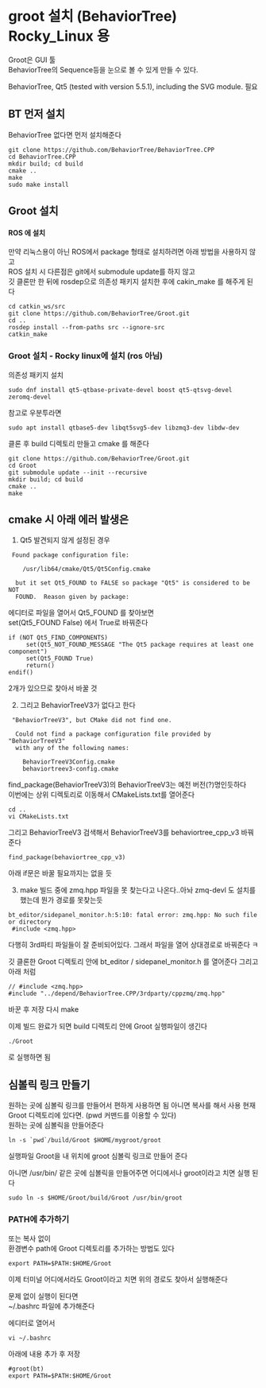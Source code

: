 # groot 설치 (BehaviorTree) Rocky_Linux 용
Groot은 GUI 툴  
BehaviorTree의 Sequence등을 눈으로 볼 수 있게 만들 수 있다. 

BehaviorTree, Qt5 (tested with version 5.5.1), including the SVG module. 필요


## BT 먼저 설치
BehaviorTree 없다면 먼저 설치해준다
```
git clone https://github.com/BehaviorTree/BehaviorTree.CPP
cd BehaviorTree.CPP
mkdir build; cd build
cmake ..
make
sudo make install
```


## Groot 설치
#### ROS 에 설치
만약 리눅스용이 아닌 ROS에서 package 형태로 설치하려면 아래 방법을 사용하지 않고  
ROS 설치 시 다른점은 git에서 submodule update를 하지 않고   
깃 클론만 한 뒤에 rosdep으로 의존성 패키지 설치한 후에 cakin_make 를 해주게 된다 
```
cd catkin_ws/src
git clone https://github.com/BehaviorTree/Groot.git
cd ..
rosdep install --from-paths src --ignore-src
catkin_make  
```


### Groot 설치 - Rocky linux에 설치 (ros 아님)
의존성 패키지 설치
```
sudo dnf install qt5-qtbase-private-devel boost qt5-qtsvg-devel zeromq-devel
```

참고로 우분투라면 
```
sudo apt install qtbase5-dev libqt5svg5-dev libzmq3-dev libdw-dev
```
 
클론 후 build 디렉토리 만들고 cmake 를 해준다 
```
git clone https://github.com/BehaviorTree/Groot.git
cd Groot
git submodule update --init --recursive
mkdir build; cd build
cmake ..
make
```


## cmake 시 아래 에러 발생은
1. Qt5 발견되지 않게 설정된 경우
```
 Found package configuration file:

    /usr/lib64/cmake/Qt5/Qt5Config.cmake

  but it set Qt5_FOUND to FALSE so package "Qt5" is considered to be NOT
  FOUND.  Reason given by package:

```
에디터로 파일을 열어서 Qt5_FOUND 를 찾아보면  
set(Qt5_FOUND False) 에서 True로 바꿔준다 
```
if (NOT Qt5_FIND_COMPONENTS)
     set(Qt5_NOT_FOUND_MESSAGE "The Qt5 package requires at least one component")
     set(Qt5_FOUND True)
     return()
endif()
```
2개가 있으므로 찾아서 바꿀 것


2. 그리고  BehaviorTreeV3가 없다고 한다 
```
 "BehaviorTreeV3", but CMake did not find one.

  Could not find a package configuration file provided by "BehaviorTreeV3"
  with any of the following names:

    BehaviorTreeV3Config.cmake
    behaviortreev3-config.cmake
```

find_package(BehaviorTreeV3)의 BehaviorTreeV3는 예전 버전(?)명인듯하다   
이번에는 상위 디렉토리로 이동해서 CMakeLists.txt를 열어준다  
```
cd ..
vi CMakeLists.txt
```

그리고 BehaviorTreeV3 검색해서 BehaviorTreeV3를 behaviortree_cpp_v3 바꿔준다  
```
find_package(behaviortree_cpp_v3)
```
아래 if문은 바꿀 필요까지는 없을 듯



3. make 빌드 중에 zmq.hpp 파일을 못 찾는다고 나온다..아놔 zmq-devl 도 설치를 했는데 뭔가 경로를 못찾는듯
```
bt_editor/sidepanel_monitor.h:5:10: fatal error: zmq.hpp: No such file or directory
 #include <zmq.hpp>
```

다행히 3rd파티 파일들이 잘 준비되어있다. 그래서 파일을 열어 상대경로로 바꿔준다 ㅋ

깃 클론한 Groot 디렉토리 안에 bt_editor / sidepanel_monitor.h 를 열어준다
그리고 아래 처럼
```
// #include <zmq.hpp>
#include "../depend/BehaviorTree.CPP/3rdparty/cppzmq/zmq.hpp"
```
바꾼 후 저장 다시 make


이제 빌드 완료가 되면  build 디렉토리 안에 Groot 실행파일이 생긴다  
```
./Groot
```

로 실행하면 됨


## 심볼릭 링크 만들기
원하는 곳에 심볼릭 링크를 만들어서 편하게 사용하면 됨  아니면 복사를 해서 사용
현재 Groot 디렉토리에 있다면. (pwd 커맨드를 이용할 수 있다)   
원하는 곳에 심볼릭을 만들어준다
```
ln -s `pwd`/build/Groot $HOME/mygroot/groot
```
실행파일 Groot을 내 위치에 groot 심볼릭 링크로 만들어 준다   

아니면 /usr/bin/ 같은 곳에 심볼릭을 만들어주면 어디에서나 groot이라고 치면 실행 된다 

```
sudo ln -s $HOME/Groot/build/Groot /usr/bin/groot
```


### PATH에 추가하기
또는  복사 없이  
환경변수 path에 Groot 디렉토리를 추가하는 방법도 있다 
```
export PATH=$PATH:$HOME/Groot
```
이제 터미널 어디에서라도 Groot이라고 치면 위의 경로도 찾아서 실행해준다

문제 없이 실행이 된다면  
~/.bashrc 파일에 추가해준다   

에디터로 열어서
```
vi ~/.bashrc
```

아래에 내용 추가 후 저장
```
#groot(bt)
export PATH=$PATH:$HOME/Groot
```
